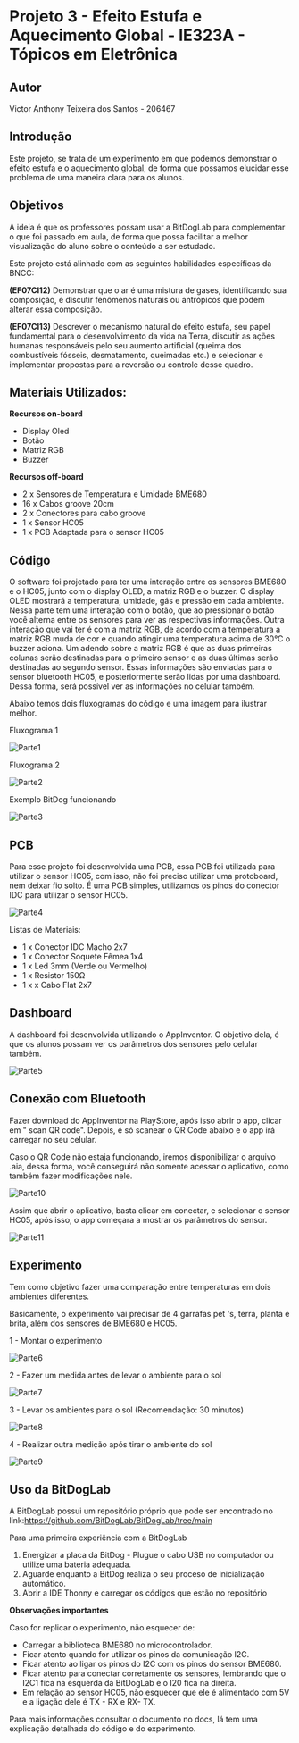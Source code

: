 # Projeto 3 - Efeito Estufa e Aquecimento Global - IE323A - Tópicos em Eletrônica

## Autor

Victor Anthony Teixeira dos Santos - 206467

## Introdução
Este projeto, se trata de um experimento em que podemos demonstrar o efeito estufa e o aquecimento global, de forma que possamos elucidar esse problema de uma maneira clara para os alunos.

## Objetivos
A ideia é que os professores possam usar a BitDogLab para complementar o que foi passado em aula, de forma que possa facilitar a melhor visualização do aluno sobre o conteúdo a ser estudado.

   Este projeto está alinhado com as seguintes habilidades específicas da BNCC:

**(EF07CI12)** Demonstrar que o ar é uma mistura de gases, identificando sua composição, e discutir fenômenos naturais ou antrópicos que podem alterar essa composição.

**(EF07CI13)** Descrever o mecanismo natural do efeito estufa, seu papel fundamental para o desenvolvimento da vida na Terra, discutir as ações humanas responsáveis pelo seu aumento artificial (queima dos combustíveis fósseis, desmatamento, queimadas etc.) e selecionar e implementar propostas para a reversão ou controle desse quadro.

## Materiais Utilizados:

**Recursos on-board**
- Display Oled
- Botão
- Matriz RGB
- Buzzer

**Recursos off-board**
- 2 x Sensores de Temperatura e Umidade BME680
- 16 x Cabos groove 20cm
- 2 x Conectores para cabo groove
- 1 x Sensor HC05
- 1 x PCB Adaptada para o sensor HC05

## Código

O software foi projetado para ter uma interação entre os sensores BME680 e o HC05, junto com o display OLED, a matriz RGB e o buzzer.
O display OLED mostrará a temperatura, umidade, gás e pressão em cada ambiente. Nessa parte tem uma interação com o botão, que ao pressionar o botão você alterna entre os sensores para ver as respectivas informações. Outra interação que vai ter é com a matriz RGB, de acordo com a temperatura a matriz RGB muda de cor e quando atingir uma temperatura acima de 30°C o buzzer aciona. Um adendo sobre a matriz RGB é que as duas primeiras colunas serão destinadas para o primeiro sensor e as duas últimas serão destinadas ao segundo sensor.
Essas informações são enviadas para o sensor bluetooth HC05, e posteriormente serão lidas por uma dashboard. Dessa forma, será possível ver as informações no celular também.

Abaixo temos dois fluxogramas do código e uma imagem para ilustrar melhor.

Fluxograma 1

![Parte1](fluxograma1.png)

Fluxograma 2

![Parte2](Fluxograma2.png)

Exemplo BitDog funcionando

![Parte3](exemplo1.png)

## PCB
Para esse projeto foi desenvolvida uma PCB, essa PCB foi utilizada para utilizar o sensor HC05, com isso, não foi preciso utilizar uma protoboard, nem deixar fio solto.
É uma PCB simples, utilizamos os pinos do conector IDC para utilizar o sensor HC05.

![Parte4](pcb1.png)

Listas de Materiais:

- 1 x Conector IDC Macho 2x7
- 1 x Conector Soquete Fêmea 1x4
- 1 x Led 3mm (Verde ou Vermelho)
- 1 x Resistor 150Ω
- 1 x x Cabo Flat 2x7
  
## Dashboard
A dashboard foi desenvolvida utilizando o AppInventor. O objetivo dela, é que os alunos possam ver os parâmetros dos sensores pelo celular também.

![Parte5](dashboard.png)

## Conexão com Bluetooth

Fazer download do AppInventor na PlayStore, após isso abrir o app, clicar em " scan QR code". Depois, é só scanear o QR Code abaixo e o app irá carregar no seu celular.

Caso o QR Code não estaja funcionando, iremos disponibilizar o arquivo .aia, dessa forma, você conseguirá não somente acessar o aplicativo, como também fazer modificações nele.

![Parte10](teste.png)

Assim que abrir o aplicativo, basta clicar em conectar, e selecionar o sensor HC05, após isso, o app começara a mostrar os parâmetros do sensor.

![Parte11](d1.png)



## Experimento

Tem como objetivo fazer uma comparação entre temperaturas em dois ambientes diferentes.

Basicamente, o experimento vai precisar de 4 garrafas pet 's, terra, planta e brita, além dos sensores de BME680 e HC05.

1 - Montar o experimento

![Parte6](m0.png)

2 - Fazer um medida antes de levar o ambiente para o sol

![Parte7](m1.png)

3 - Levar os ambientes para o sol (Recomendação: 30 minutos)

![Parte8](m2.png)

4 - Realizar outra medição após tirar o ambiente do sol

![Parte9](m3.png)

## Uso da BitDogLab

A BitDogLab possui um repositório próprio que pode ser encontrado no link:https://github.com/BitDogLab/BitDogLab/tree/main

Para uma primeira experiência com a BitDogLab

1. Energizar a placa da BitDog - Plugue o cabo USB no computador ou utilize uma bateria adequada.
2. Aguarde enquanto a BitDog realiza o seu proceso de inicialização automático.
3. Abrir a IDE Thonny e carregar os códigos que estão no repositório
 
**Observações importantes**

Caso for replicar o experimento, não esquecer de:
- Carregar a biblioteca BME680 no microcontrolador.
- Ficar atento quando for utilizar os pinos da comunicação I2C.
- Ficar atento ao ligar os pinos do I2C com os pinos do sensor BME680.
- Ficar atento para conectar corretamente os sensores, lembrando que o I2C1 fica na esquerda da BitDogLab e o I20 fica na direita.
- Em relação ao sensor HC05, não esquecer que ele é alimentado com 5V e a ligação dele é TX - RX e RX- TX.

Para mais informações consultar o documento no docs, lá tem uma explicação detalhada do código e do experimento.


